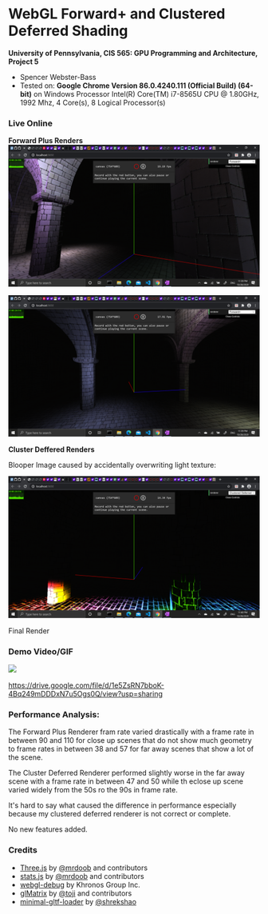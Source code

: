 WebGL Forward+ and Clustered Deferred Shading
======================

**University of Pennsylvania, CIS 565: GPU Programming and Architecture, Project 5**

* Spencer Webster-Bass
* Tested on: **Google Chrome Version 86.0.4240.111 (Official Build) (64-bit)** on
  Windows Processor	Intel(R) Core(TM) i7-8565U CPU @ 1.80GHz, 1992 Mhz, 4 Core(s), 8 Logical Processor(s)

### Live Online

**Forward Plus Renders**
![](img/forward+0.png)

![](img/forward+1.png)

**Cluster Deffered Renders**

Blooper Image caused by accidentally overwriting light texture:

![](img/cluster_deferred0.png)

Final Render

### Demo Video/GIF

[![](img/video.png)](TODO)

https://drive.google.com/file/d/1e5ZsRN7bboK-4Bq249mDDDxN7u5Ogs0Q/view?usp=sharing

### Performance Analysis:

The Forward Plus Renderer fram rate varied drastically with a frame rate in between 90 and 110 for close up scenes that do not show much geometry to frame rates in between 38 and 57 for far away scenes that show a lot of the scene.

The Cluster Deferred Renderer performed slightly worse in the far away scene with a frame rate in between 47 and 50 while th eclose up scene varied widely from the 50s ro the 90s in frame rate.

It's hard to say what caused the difference in performance especially because my clustered deferred renderer is not correct or complete.

No new features added.


### Credits

* [Three.js](https://github.com/mrdoob/three.js) by [@mrdoob](https://github.com/mrdoob) and contributors
* [stats.js](https://github.com/mrdoob/stats.js) by [@mrdoob](https://github.com/mrdoob) and contributors
* [webgl-debug](https://github.com/KhronosGroup/WebGLDeveloperTools) by Khronos Group Inc.
* [glMatrix](https://github.com/toji/gl-matrix) by [@toji](https://github.com/toji) and contributors
* [minimal-gltf-loader](https://github.com/shrekshao/minimal-gltf-loader) by [@shrekshao](https://github.com/shrekshao)
